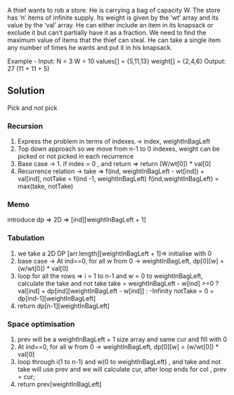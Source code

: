 A thief wants to rob a store. He is carrying a bag of capacity W. The store has ‘n’ items of infinite supply. Its weight is given by the ‘wt’ array and its value by the ‘val’ array. He can either include an item in its knapsack or exclude it but can’t partially have it as a fraction. We need to find the maximum value of items that the thief can steal. He can take a single item any number of times he wants and put it in his knapsack.

Example -
Input:
N = 3
W = 10
values[] = {5,11,13}
weight[] = {2,4,6}
Output: 27 (11 + 11 + 5)


## Solution 
Pick and not pick

### Recursion
1. Express the problem in terms of indexes.-> index, weightInBagLeft
2. Top down approach so we move from n-1 to 0 indexes, weight can be picked or not picked in each recurrence
3. Base case -> 1. if index = 0 , and return => return (W/wt[0]) * val[0]  
4. Recurrence relation -> take => f(ind, weightInBagLeft - wt[ind]) + val[ind], notTake = f(ind -1, weightInBagLeft)
   f(ind,weightInBagLeft) = max(take, notTake)

### Memo
introduce dp => 2D => [ind][weightInBagLeft + 1]

### Tabulation
1. we take a 2D DP [arr.length][weightInBagLeft + 1]=> initialise with 0
2. base case ->  At ind==0, for all w from 0 -> weightInBagLeft, dp[0][w] = (w/wt[0]) * val[0]
3. loop for all the rows => i = 1 to  n-1 and w = 0 to weightInBagLeft, calculate the take and not take 
   take = weightInBagLeft - w[ind] >=0 ? val[ind] + dp[ind][weightInBagLeft - w[ind]] : -Infinity
   notTake = 0 + dp[ind-1][weightInBagLeft]
4. return dp[n-1][weightInBagLeft]   

### Space optimisation
1. prev will be a weightInBagLeft + 1 size array and same cur and fill with 0 
2. At ind==0, for all w from 0 -> weightInBagLeft, dp[0][w] = (w/wt[0]) * val[0]
3. loop through i(1 to n-1) and w(0 to weightInBagLeft) , and take and not take will use prev and we will calculate cur,
   after loop ends for col , prev = cur;
4. return prev[weightInBagLeft]